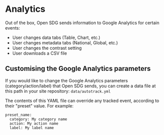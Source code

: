 <h1>Analytics</h1>

Out of the box, Open SDG sends information to Google Analytics for certain events:

* User changes data tabs (Table, Chart, etc.)
* User changes metadata tabs (National, Global, etc.)
* User changes the contrast setting
* User downloads a CSV file

## Customising the Google Analytics parameters

If you would like to change the Google Analytics parameters (category/action/label) that Open SDG sends, you can create a data file at this path in your site repository: `data/autotrack.yml`

The contents of this YAML file can override any tracked event, according to their "preset" value. For example:

```
preset_name:
  category: My category name
  action: My action name
  label: My label name
```
